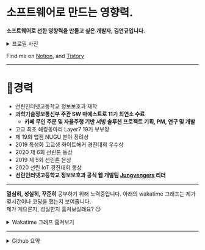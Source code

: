 # 소프트웨어로 만드는 영향력.

**소프트웨어로 선한 영향력을 만들고 싶은 개발자, 김연규입니다.**

<details>
<summary>프로필 사진</summary>

![profile image](https://www.notion.so/image/https%3A%2F%2Fs3-us-west-2.amazonaws.com%2Fsecure.notion-static.com%2F2e45b556-b0ff-41d0-9df9-41b1b1fb06ef%2F125192660_1659853970862136_2017992241625194370_o.jpg?table=block&id=08e90ef2-08de-480a-9d4e-2902615eb27f&width=3010&userId=354bc423-f349-4897-8e98-181e8dab2fd7&cache=v2)

</details>

Find me on [Notion](https://www.notion.so/yeongyu/08e90ef208de480a9d4e2902615eb27f), and [Tistory](https://code-yeongyu.tistory.com)

---

# 🥇경력

- 선린인터넷고등학교 정보보호과 재학
- **과학기술정보통신부 주관 SW 마에스트로 11기 최연소 수료**
  - **카페 무인 주문 및 자율주행 기반 서빙 솔루션 프로젝트 기획, PM, 연구 및 개발**
- 고교 최초 해킹동아리 Layer7 19기 부부장
- 제 19회 앱잼 NUGU 분야 장려상
- 2019 특성화 고교생 화이트해커 경진대회 우수상
- 2020 제 6회 선린톤 동상
- 2019 제 5회 선린톤 은상
- 2020 선린 IoT 경진대회 동상
- **선린인터넷고등학교 정보보호과 공식 웹 개발팀 [Jungvengers](https://github.com/jungvengers) 리더**

---

**열심히, 성실히, 꾸준히** 공부하기 위해 노력중입니다. 아래의 wakatime 그래프는 제가 몇시간이나 코딩을 했는지 보여줍니다.  
제가 게으른지, 성실한지 훔쳐보실래요? 😏  

<details>
<summary>Wakatime 그래프 훔쳐보기</summary>

![Wakatime](https://wakatime.com/share/@code_yeongyu/5f740289-1254-494b-a264-806b87209d67.svg)

</details>


---

<details>
<summary>Github 요약</summary>

![Github Stats](https://github-readme-stats.vercel.app/api?username=code-yeongyu&show_icons=true)  
![Top Langs](https://github-readme-stats.vercel.app/api/top-langs/?username=code-yeongyu)

</details>
